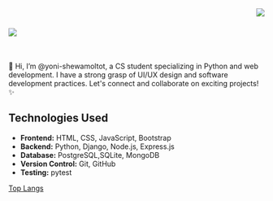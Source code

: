 <img align="right" src="https://visitor-badge.laobi.icu/badge?page_id=yoni-shewas.yonishewas" />

<h1 align="left" >
    <img src="https://readme-typing-svg.herokuapp.com/?font=Righteous&size=35&center=true&vCenter=true&width=500&height=70&duration=4000&lines=Hi+There!+👋;+I'm+Yonatan+Shewa!;" />
</h1>

<br/>

<div >

👋 Hi, I’m @yoni-shewamoltot, a CS student specializing in Python and web development. 
I have a strong grasp of UI/UX design and software development practices.
Let's connect and collaborate on exciting projects! ✨

</div>


## Technologies Used

- **Frontend:** HTML, CSS, JavaScript, Bootstrap
- **Backend:** Python, Django, Node.js, Express.js
- **Database:** PostgreSQL,SQLite, MongoDB
- **Version Control:** Git, GitHub
- **Testing:** pytest


[Top Langs](https://github-readme-stats.vercel.app/api/top-langs/?username=yoni-shewas&layout=compact)

<!--- ! yoni-shewas/yoni-shewas is a ✨ special ✨ repository because its `README.md` (this file) appears on your GitHub profile.
You can click the Preview link to take a look at your changes.
--->
